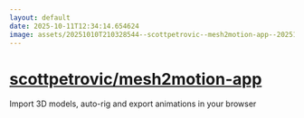 ```yaml
---
layout: default
date: 2025-10-11T12:34:14.654624
image: assets/20251010T210328544--scottpetrovic--mesh2motion-app--20251010T211712620--cropped.png
---
```


# [scottpetrovic/mesh2motion-app](https://github.com/scottpetrovic/mesh2motion-app)

Import 3D models, auto-rig and export animations in your browser
